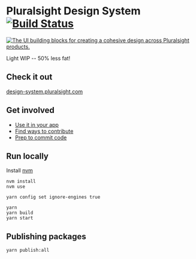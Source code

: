 # Pluralsight Design System [![Build Status](https://travis-ci.org/pluralsight/design-system.svg?branch=master)](https://travis-ci.org/pluralsight/design-system)

<a href="https://www.youtube.com/watch?v=aDh6eIodH-c"><img alt="The UI building blocks for creating a cohesive design across Pluralsight products." src="https://i.imgur.com/tf35gHt.jpg" /></a>

Light WIP -- 50% less fat!

## Check it out

[design-system.pluralsight.com](http://design-system.pluralsight.com)

## Get involved

- [Use it in your app](https://design-system.pluralsight.com/guides/developmentworkflow)
- [Find ways to contribute](https://design-system.pluralsight.com/guides/contribute)
- [Prep to commit code](https://design-system.pluralsight.com/guides/contribute#contribute-code)

## Run locally

Install [nvm](https://github.com/nvm-sh/nvm)

```
nvm install
nvm use
```

```
yarn config set ignore-engines true

yarn
yarn build
yarn start
```

## Publishing packages

```
yarn publish:all
```
